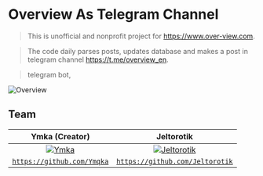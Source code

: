
# Overview As Telegram Channel

> This is unofficial and nonprofit project for https://www.over-view.com.

> The code daily parses posts, updates database and makes a post in telegram channel https://t.me/overview_en.

> telegram bot, 


![Overview](https://www.datocms-assets.com/12893/1571347390-seo-image..jpg)

## Team

| Ymka (Creator) | Jeltorotik| 
| :---: |:---:|
| [![Ymka](https://avatars1.githubusercontent.com/u/21110650?v=3&s=200)](https://github.com/Ymqka)    | [![Jeltorotik](https://avatars0.githubusercontent.com/u/38293253?v=3&s=200)](https://github.com/Jeltorotik) | 
| <a href="https://github.com/Ymqka" target="_blank">`https://github.com/Ymqka`</a> | <a href="https://github.com/Jeltorotik" target="_blank">`https://github.com/Jeltorotik`</a> | 
